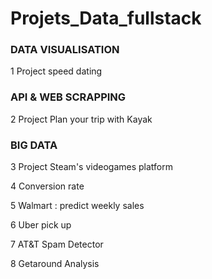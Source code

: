 # Projets_Data_fullstack


### DATA VISUALISATION 
1 Project speed dating 

### API & WEB SCRAPPING
2 Project Plan your trip with Kayak 

### BIG DATA
3 Project Steam's videogames platform 

4 Conversion rate 

5 Walmart : predict weekly sales 

6 Uber pick up

7 AT&T Spam Detector

8 Getaround Analysis
